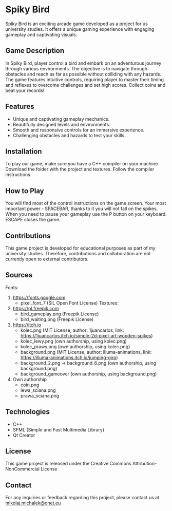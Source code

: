 # Spiky Bird

Spiky Bird is an exciting arcade game developed as a project for us university studies. It offers a unique gaming experience with engaging gameplay and captivating visuals.

## Game Description
In Spiky Bird, player control a bird and embark on an adventurous journey through various environments. The objective is to navigate through obstacles and reach as far as possible without colliding with any hazards. The game features intuitive controls, requiring player to master their timing and reflexes to overcome challenges and set high scores. Collect coins and beat your records!

## Features
- Unique and captivating gameplay mechanics.
- Beautifully designed levels and environments.
- Smooth and responsive controls for an immersive experience.
- Challenging obstacles and hazards to test your skills.

## Installation
To play our game, make sure you have a C++ compiler on your machine. Download the folder with the project and textures. Follow the compiler instructions.

## How to Play
You will find most of the control instructions on the game screen. Your most important power - SPACEBAR, thanks to it you will not fall on the spikes. When you need to pause your gameplay use the P button on your keyboard. ESCAPE closes the game.

## Contributions
This game project is developed for educational purposes as part of my university studies. Therefore, contributions and collaboration are not currently open to external contributors.

## Sources
Fonts:
1) https://fonts.google.com
   - pixel_font_7 (SIL Open Font License)
Textures:
2) https://pl.freepik.com
   - bird_gameplay.png (Freepik License)
   - bird_waiting.png (Freepik License)
3) https://itch.io
   - kolec.png (MIT License, author: 1juancarlos, link: https://1juancarlos.itch.io/simple-2d-pixel-art-wooden-spikes)
   - kolec_lewy.png (own authorship, using kolec.png)
   - kolec_prawy.png (own authorship, using kolec.png)
   - background.png (MIT License, author: illuma-animations, link: https://illuma-animations.itch.io/jumping-giro)
   - background_2.png -> background_6.png (own authorship, using background.png)
   - background_gameover (own authorship, using background.png)
4) Own authorship
   - coin.png
   - lewa_sciana.png
   - prawa_sciana.png

## Technologies
- C++
- SFML (Simple and Fast Multimedia Library)
- Qt Creator

## License
This game project is released under the Creative Commons Attribution-NonCommercial License

## Contact
For any inquiries or feedback regarding this project, please contact us at mikolaj.michalek@onet.eu
